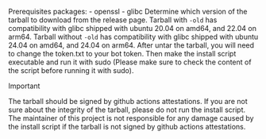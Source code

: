 Prerequisites packages: - openssl - glibc
Determine which version of the tarball to download from the release page.
Tarball with `-old` has compatibility with glibc shipped with ubuntu 20.04 on amd64, and 22.04 on arm64.
Tarball without `-old` has compatibility with glibc shipped with ubuntu 24.04 on amd64, and 24.04 on arm64.
After untar the tarball, you will need to change the token.txt to your bot token.
Then make the install script executable and run it with sudo (Please make sure to check the content of the script before running it with sudo).

> [!IMPORTANT]
> The tarball should be signed by github actions attestations. If you are not sure about the integrity of the tarball, please do not run the install script.
> The maintainer of this project is not responsible for any damage caused by the install script if the tarball is not signed by github actions attestations.
